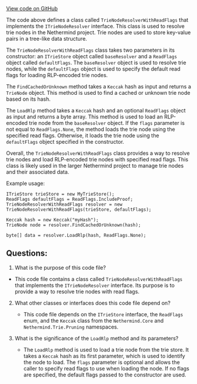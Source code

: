 [View code on GitHub](https://github.com/NethermindEth/nethermind/src/Nethermind/Nethermind.Trie/TrieNodeResolverWithReadFlags.cs)

The code above defines a class called `TrieNodeResolverWithReadFlags` that implements the `ITrieNodeResolver` interface. This class is used to resolve trie nodes in the Nethermind project. Trie nodes are used to store key-value pairs in a tree-like data structure. 

The `TrieNodeResolverWithReadFlags` class takes two parameters in its constructor: an `ITrieStore` object called `baseResolver` and a `ReadFlags` object called `defaultFlags`. The `baseResolver` object is used to resolve trie nodes, while the `defaultFlags` object is used to specify the default read flags for loading RLP-encoded trie nodes. 

The `FindCachedOrUnknown` method takes a `Keccak` hash as input and returns a `TrieNode` object. This method is used to find a cached or unknown trie node based on its hash. 

The `LoadRlp` method takes a `Keccak` hash and an optional `ReadFlags` object as input and returns a byte array. This method is used to load an RLP-encoded trie node from the `baseResolver` object. If the `flags` parameter is not equal to `ReadFlags.None`, the method loads the trie node using the specified read flags. Otherwise, it loads the trie node using the `defaultFlags` object specified in the constructor. 

Overall, the `TrieNodeResolverWithReadFlags` class provides a way to resolve trie nodes and load RLP-encoded trie nodes with specified read flags. This class is likely used in the larger Nethermind project to manage trie nodes and their associated data. 

Example usage:

```
ITrieStore trieStore = new MyTrieStore();
ReadFlags defaultFlags = ReadFlags.IncludeProof;
TrieNodeResolverWithReadFlags resolver = new TrieNodeResolverWithReadFlags(trieStore, defaultFlags);

Keccak hash = new Keccak("myHash");
TrieNode node = resolver.FindCachedOrUnknown(hash);

byte[] data = resolver.LoadRlp(hash, ReadFlags.None);
```
## Questions: 
 1. What is the purpose of this code file?
   - This code file contains a class called `TrieNodeResolverWithReadFlags` that implements the `ITrieNodeResolver` interface. Its purpose is to provide a way to resolve trie nodes with read flags.

2. What other classes or interfaces does this code file depend on?
   - This code file depends on the `ITrieStore` interface, the `ReadFlags` enum, and the `Keccak` class from the `Nethermind.Core` and `Nethermind.Trie.Pruning` namespaces.

3. What is the significance of the `LoadRlp` method and its parameters?
   - The `LoadRlp` method is used to load a trie node from the trie store. It takes a `Keccak` hash as its first parameter, which is used to identify the node to load. The `flags` parameter is optional and allows the caller to specify read flags to use when loading the node. If no flags are specified, the default flags passed to the constructor are used.